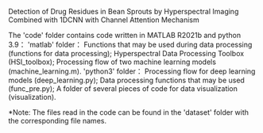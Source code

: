 Detection of Drug Residues in Bean Sprouts by Hyperspectral Imaging Combined with 1DCNN with Channel Attention Mechanism

The 'code' folder contains code written in MATLAB R2021b and python 3.9：
	'matlab' folder：
 		Functions that may be used during data processing (functions for data processing);
   		Hyperspectral Data Processing Toolbox (HSI_toolbox);
     		Processing flow of two machine learning models (machine_learning.m).
	'python3' folder：
 		Processing flow for deep learning models (deep_learning.py);
   		Data processing functions that may be used (func_pre.py);
     		A folder of several pieces of code for data visualization (visualization).

*Note: The files read in the code can be found in the 'dataset' folder with the corresponding file names.
